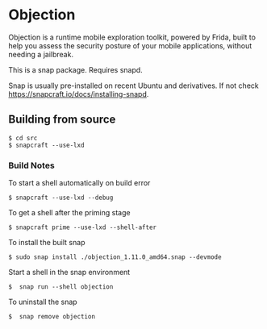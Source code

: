 # Objection

Objection is a runtime mobile exploration toolkit, powered by Frida, built to help you assess the security posture of your mobile applications, without needing a jailbreak.

This is a snap package. Requires snapd. 

Snap is usually pre-installed on recent Ubuntu and derivatives. If not check https://snapcraft.io/docs/installing-snapd.

## Building from source

```
$ cd src
$ snapcraft --use-lxd
```

### Build Notes

To start a shell automatically on build error
```
$ snapcraft --use-lxd --debug
```

To get a shell after the priming stage
```
$ snapcraft prime --use-lxd --shell-after
```

To install the built snap
```
$ sudo snap install ./objection_1.11.0_amd64.snap --devmode
```

Start a shell in the snap environment
```
$  snap run --shell objection
```

To uninstall the snap
```
$  snap remove objection
```